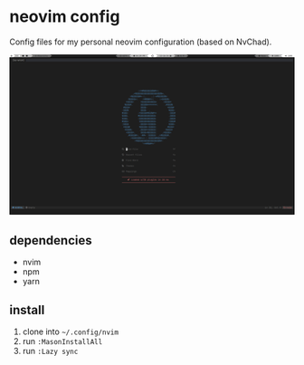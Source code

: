# neovim config

Config files for my personal neovim configuration (based on NvChad).

![neovim screenshot](./images/screenshot.png)

## dependencies
- nvim
- npm
- yarn

## install
1. clone into ```~/.config/nvim```
2. run ```:MasonInstallAll```
3. run ```:Lazy sync```

